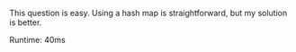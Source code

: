 This question is easy. Using a hash map is straightforward, but my solution is better.

Runtime: 40ms
